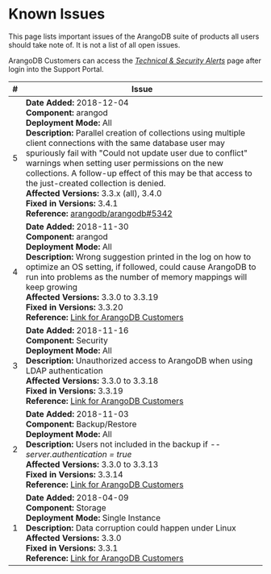 Known Issues
============

This page lists important issues of the ArangoDB suite of products all users
should take note of. It is not a list of all open issues.

ArangoDB Customers can access the
[_Technical & Security Alerts_](https://arangodb.atlassian.net/wiki/spaces/DEVSUP/pages/223903745)
page after login into the Support Portal.

| # | Issue      |
|---|------------|
| 5 | **Date Added:** 2018-12-04 <br> **Component:** arangod <br> **Deployment Mode:** All <br> **Description:** Parallel creation of collections using multiple client connections with the same database user may spuriously fail with "Could not update user due to conflict" warnings when setting user permissions on the new collections. A follow-up effect of this may be that access to the just-created collection is denied. <br> **Affected Versions:** 3.3.x (all), 3.4.0 <br> **Fixed in Versions:** 3.4.1 <br> **Reference:** [arangodb/arangodb#5342](https://github.com/arangodb/arangodb/issues/5342)  |
| 4 | **Date Added:** 2018-11-30 <br> **Component:** arangod <br> **Deployment Mode:** All <br> **Description:** Wrong suggestion printed in the log on how to optimize an OS setting, if followed, could cause ArangoDB to run into problems as the number of memory mappings will keep growing <br> **Affected Versions:** 3.3.0 to 3.3.19 <br> **Fixed in Versions:** 3.3.20 <br> **Reference:** [Link for ArangoDB Customers](https://arangodb.atlassian.net/servicedesk/customer/kb/view/228622337)  |
| 3 | **Date Added:** 2018-11-16 <br> **Component:** Security <br> **Deployment Mode:** All <br> **Description:** Unauthorized access to ArangoDB when using LDAP authentication <br> **Affected Versions:** 3.3.0 to 3.3.18 <br> **Fixed in Versions:** 3.3.19 <br> **Reference:** [Link for ArangoDB Customers](https://arangodb.atlassian.net/servicedesk/customer/kb/view/223903752)  |
| 2 | **Date Added:** 2018-11-03 <br> **Component:** Backup/Restore <br> **Deployment Mode:** All <br> **Description:** Users not included in the backup if _--server.authentication = true_ <br> **Affected Versions:** 3.3.0 to 3.3.13 <br> **Fixed in Versions:** 3.3.14 <br> **Reference:** [Link for ArangoDB Customers](https://arangodb.atlassian.net/servicedesk/customer/kb/view/226557953) |
| 1 | **Date Added:** 2018-04-09 <br> **Component:** Storage <br> **Deployment Mode:** Single Instance <br> **Description:** Data corruption could happen under Linux <br> **Affected Versions:** 3.3.0 <br> **Fixed in Versions:** 3.3.1 <br> **Reference:** [Link for ArangoDB Customers](https://arangodb.atlassian.net/servicedesk/customer/kb/view/164069377)  |
